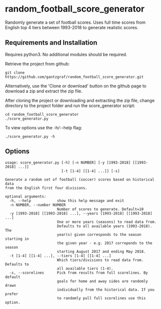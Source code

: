 # random_football_score_generator
Randomly generate a set of football scores. Uses full time scores from English 
top 4 tiers between 1993-2018 to generate realistic scores.

## Requirements and Installation

Requires python3. No additional modules should be required.

Retrieve the project from github:

    git clone https://github.com/gantzgraf/random_football_score_generator.git

Alternatively, use the 'Clone or download' button on the github page to
download a zip and extract the zip file.

After cloning the project or downloading and extracting the zip file, change
directory to the project folder and run the score_generator script:

    cd random_football_score_generator
    ./score_generator.py

To view options use the -h/--help flag:

    ./score_generator.py -h 

## Options

    usage: score_generator.py [-h] [-n NUMBER] [-y [1993-2018] [[1993-2018] ...]]
                              [-t [1-4] [[1-4] ...]] [-s]

    Generate a random set of football (soccer) scores based on historical data
    from the English first four divisions.

    optional arguments:
      -h, --help            show this help message and exit
      -n NUMBER, --number NUMBER
                            Number of scores to generate. Default=10
      -y [1993-2018] [[1993-2018] ...], --years [1993-2018] [[1993-2018] ...]
                            One or more years (seasons) to read data from.
                            Defaults to all available years (1993-2018). The
                            year(s) given corresponds to the season starting in
                            the given year - e.g. 2017 correponds to the season
                            starting August 2017 and ending May 2018.
      -t [1-4] [[1-4] ...], --tiers [1-4] [[1-4] ...]
                            Which tiers/divisions to read data from. Defaults to
                            all available tiers (1-4).
      -s, --scorelines      Pick from results from full scorelines. By default
                            goals for home and away sides are randomly drawn
                            individually from the historical data. If you prefer
                            to randomly pull full scorelines use this option.
